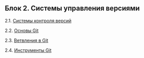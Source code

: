 ## Блок 2. Системы управления версиями

2.1. [Системы контроля версий](exercise1)

2.2. [Основы Git](exercise2)

2.3. [Ветвления в Git](exercise3)

2.4. [Инструменты Git](exercise4)

